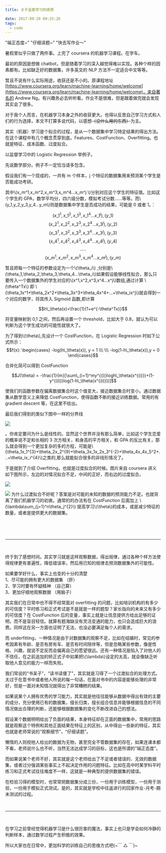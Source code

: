 ```yaml
---
title: 关于监督学习的感想

date: 2017-09-20 09:25:26
tags:
  - code
---
```


"端正态度~" "仔细读题~" "快去写作业～"

暑假里似乎只做了两件事。上完了 coursera 的机器学习课程。在学车。

最初的原因是想做 chatbot，但是随着学习的深入越觉得难以实现。各种个样的因素都有。比如缺乏好的数据集，许多英文的 NLP 方法不一定适合中文等等。

暂且不说有什么实际用途，收获还是不小的。原课程地址[https://www.coursera.org/learn/machine-learning/home/welcome](https://www.coursera.org/learn/machine-learning/home/welcome)，来自著名的 Andrew Ng。有兴趣务必去听听看。作业不是很难，但是跟着做完就会发现其实会了很多。

对于我个人而言，在机器学习本身之外的收获更大。也得以反思自己学习方式和人们的行为选择，本文不打算多说代码，以感想<del>（没什么用的东西）</del>为主。

其实（机器）学习是个拟合的过程，是从一个数据集中学习特定结果的得出方法。在这个课程中有几个概念贯穿到底。Features、CostFunction、Overfitting。也就是特征、成本函数、过度拟合。

以监督学习中的 Logistic Regression 举例子。

先说数学部分。例子不一定恰当请多包含。

假设我们有一个现成的，一共有 m 个样本，j 个特征的数据集用来预测某个学生是否能成功考研。

其中\\(x_m^1,x_m^2,x_m^3,x_m^4...x_m^j \\)分别对应这个学生的特征值。比如这个学生的 GPA，数学平均分，四六级分数，模拟考试分数……等等。而\\(y_1,y_2,y_3,y_4...y_m\\)则是数据集中学生是否成功的结果，可能是 0 或者 1。：

$$(x\_1^1,x\_1^2,x\_1^3,x\_1^4...x\_1^j), (y\_1)$$
$$(x\_2^1,x\_2^2,x\_2^3,x\_2^4...x\_3^j), (y\_2)$$
$$(x\_3^1,x\_3^2,x\_3^3,x\_3^4...x\_3^j), (y\_3)$$
$$(x\_4^1,x\_4^2,x\_4^3,x\_4^4...x\_4^j), (y\_4)$$
$$.....$$
$$(x\_m^1,x\_m^2,x\_m^3,x\_m^4...x\_m^j), (y\_m)$$

暂且把每一个特征的参数设定为一个\\(\theta_i\\) ,分别是\\(\theta_1,\theta_2,\theta_3,\theta_4...\theta_i\\)如果假设能够线性拟合，那么只要传入一个数据集外的学生对应的\\(x^1,x^2,x^3,x^4...x^j\\)数组,通过计算 \\(\theta^Tx\\) 即 \\(\theta_1x^1+\theta_2x^2+\theta_3x^3+\theta_4x^4+...+\theta_ix^j\\)就会得到一个对应的数字，将其传入 Sigmoid 函数,即计算

$$h\_\theta(x)=\frac{1}{1+e^{-\theta^Tx}}$$

将变量映射到 0,1 之间，然后再设置一个 threshold，比如大于 0.8，就认为可以判断为这个学生成功的可能性就很大了。

为了得到\\(\theta\\),先设计一个 CostFunction，在 Logistic Regression 时如下公式所示：
$$f(x): \begin{cases} -log(h\_\theta(x)), y = 1 \\\ \\\ -log(1-h\_\theta(x)),y = 0 \end{cases}$$

合并化简可以得到 CostFunction

$$J(\theta) = -\frac{1}{m}[\sum\_{i=1}^my^{(i)}logh\_\theta(x^{(i)})+(1-y^{(i)})log(1-h\_\theta(x^{(i)}))]$$

使我们的函数参数在偏离数据集合时这个值变大，接近数据集合时变小。通过数据集从数学意义上来降低 CostFunction，使得函数不断的接近训练数据。常用的有 gradient descent 等，在这里不给出。

最后我们得到的类似下图中一样的分界线

<a data-flickr-embed="true"  href="https://www.flickr.com/gp/148985391@N02/05E30w" title="屏幕快照 2017-09-22 上午4.06.30">![](https://farm5.staticflickr.com/4357/36559893303_8004cc3457_b.jpg)</a>

。你肯定要问为什么是线性的。显然这个世界并没有那么简单，比如这个学生恋爱的概率说不定和长相的 3 次方相关，和身高的平方相关，和 GPA 的反比有关，那么就会得到一个更加复杂的多的方程，可能是\\(\theta_1x_1^{3}+\theta_2x_2^{9}+\theta_3x_1x_2x_3^{-2}+\theta_4x_4x_5^2+...+\theta_ix_i^{4}\\)之类的,那么就能拟合很多的非线形情况了。

于是就到了介绍 Overfitting，也就是过度拟合的时候。图片来自 coursera 讲义
如下图所示，左边的对情况拟合不足，中间的正好，而右边的过度拟合。

<a data-flickr-embed="true"  href="https://www.flickr.com/gp/148985391@N02/ehov1L" title="11">![](https://farm5.staticflickr.com/4374/36560020543_45deaf97a7_b.jpg)</a>

<a data-flickr-embed="true"  href="https://www.flickr.com/gp/148985391@N02/17K47s" title="12">![](https://farm5.staticflickr.com/4393/37200616362_b3f891e078_b.jpg)</a>
为什么过渡拟合不好呢？答案是对可能的未知的数据的预测能力不足。也就背离了我们机器学习的初衷。通常的的办法有在 CostFunction 后面加上 \\(\lambda\sum\_{j=1}^n\theta_j^{2}\\) 提高学习\\(\theta\\)的成本，或是减少特征的数量，或者是提供更大的数据集。

&nbsp;

&nbsp;

---

&nbsp;

终于到了感想时间。其实学习就是这样观察数据，得出规律，通过各种个样方法使得规律更有普遍性，降低错误率，然后用已知的规律去预测数据集外的可能性。

如果要学好什么，事实上也变的十分的清楚  
1、尽可能的拥有更大的数据集 （肝）  
2、学习时要有怀疑精神 （自己算）  
3、更加仔细地观察数据 （用脑子）

其实我们在日常中也不得不经常面对 overfitting 的问题，比如培训机构的有多少的可信度？平时练习和正式考试是不是就是一样的题型？家长指向的未来又有多少的可信度？在 CostFunction 后的变量，事实上就是让信息提供方给出足够的证明，而不是盲目轻信。就算有题海缺没有灵活变通的能力，也只会造成巨大的浪费。同样这在另一方面也证明了无法，也没必要满足每个人的需求。

而 underfitting，一种情况是由于对数据集的观察不足，比如在结婚时，常见的参考因素有年龄、是否有房有车、是否有时间陪伴等，但是忽略某些参数，像是性格、兴趣，就说不定反而会偏离自己的愿望很远。还有一种情况是陷入了对他人的不信任，在之前追加的矫正式子中如果把\\(\lambda\\)设定的太高，就会像缺乏听取他人意见的能力一样而失败。

我们常说的“书呆子”，“读书读傻了”，其实就是习得了一个过渡拟合的处理方式。太过于在意书中或者他人所说的每一句话，在面对书中的内容是能够处理的非常好，但是一面对未知情况就得出了非常糟糕的结果。

如果说某个人拥有优秀的学习能力，其实就是他往往能够从数据中得出有效的主要的成分，充分使用已有的数据集，擅长归类，擅长组合信息并能够根据信息的不同情况做出合理的判断，还能够根据数据集的变化不断改进自己的想法。

假设某个数据明明给出了负面的结果，本身特征却在正面的数据集中，常用的思路就是观察这个特例和其他正面结果在特征上的区别，从中得出一些新的特征，其实也就是老师常说的“观察细节”，“仔细读题”。

懒惰的人则视他人给出的数据为无物，甚至完全不管数据集的存在，如果连课本都不看，老师说什么也不听，当然无法达成学习的目标，这也是所谓的“端正态度”。

而如果说某个老师不好，其实就是这个老师给出了不足或者错误的、无效的数据集，或者过分强调某些事实上不起决定作用的问题特征。比如在高中时某学科平时练习和正式考试往往难度不一样，这就是一种典型的提供数据集的错误。

在检验习得的模型时，也常常把数据集分成三份，一份用于训练模型，一份用于测验，一份用于模拟正式测试。是的，其实就是学校中往返进行的回家作业-月考-期末测试的过程。

&nbsp;

---

&nbsp;

在学习之前曾经觉得机器学习是什么很厉害的魔法，事实上也只是学会如何冷静的判断样本，通过数学过程产生积极的效果。

所以大家也在日常中，更加科学的训练自己的思维方式吧(~￣ △ ￣)~
